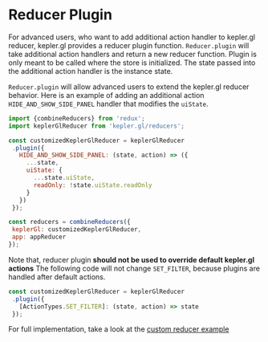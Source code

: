 # Reducer Plugin

For advanced users, who want to add additional action handler to kepler.gl reducer, kepler.gl provides a reducer plugin function. `Reducer.plugin` will take additional action handlers and return a new reducer function. Plugin is only meant to be called where the store is initialized. The state passed into the additional action handler is the instance state.

`Reducer.plugin` will allow advanced users to extend the kepler.gl reducer behavior. Here is an example of adding an additional action `HIDE_AND_SHOW_SIDE_PANEL` handler that modifies the `uiState`.

```js
import {combineReducers} from 'redux';
import keplerGlReducer from 'kepler.gl/reducers';

const customizedKeplerGlReducer = keplerGlReducer
 .plugin({
   HIDE_AND_SHOW_SIDE_PANEL: (state, action) => ({
     ...state,
     uiState: {
       ...state.uiState,
       readOnly: !state.uiState.readOnly
     }
   })
 });

const reducers = combineReducers({
 keplerGl: customizedKeplerGlReducer,
 app: appReducer
});
```

Note that, reducer plugin **should not be used to override default kepler.gl actions** The following code will not change `SET_FILTER`, because plugins are handled after default actions.

```js
const customizedKeplerGlReducer = keplerGlReducer
 .plugin({
   [ActionTypes.SET_FILTER]: (state, action) => state
 });
```

For full implementation, take a look at the [custom reducer example][custom-reducer-example]

[custom-reducer-example]: https://github.com/keplergl/kepler.gl/tree/master/examples/custom-reducer
